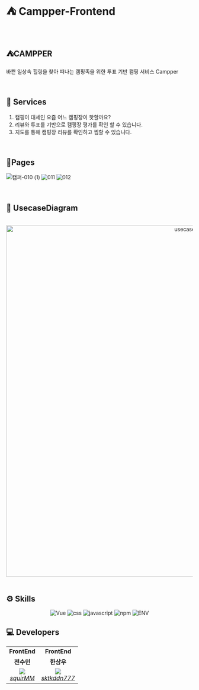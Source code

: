 # ⛺ Campper-Frontend

<br/>

## ⛺CAMPPER

바쁜 일상속 힐링을 찾아 떠나는 캠핑족을 위한 투표 기반 캠핑 서비스 Campper

<br/>

## 🚀 Services

1. 캠핑이 대세인 요즘 어느 캠핑장이 핫할까요?
2. 리뷰와 투표를 기반으로 캠핑장 평가를 확인 할 수 있습니다.
3. 지도를 통해 캠핑장 리뷰를 확인하고 찜할 수 있습니다.

<br/>

## 🤖Pages
![캠퍼-010 (1)](https://github.com/camping-us/Campper-Frontend/assets/62806067/4dd45428-0c61-49cd-b004-4baa34832c00)
![011](https://github.com/camping-us/Campper-Frontend/assets/62806067/0ca78633-3c89-4b3d-97f4-f4b18c8fccbe)
![012](https://github.com/camping-us/Campper-Frontend/assets/62806067/4d0224ec-2474-4924-90c2-7c2259afdd97)

<br>

## 🏢 UsecaseDiagram

<br>
<div align="center"> 
  <img width="948" alt="usecase" src="https://github.com/camping-us/Campper-Frontend/assets/62806067/f90de978-bc58-41b6-a9f5-ac9bc3be0a7d">
</div>
<br/>

## ⚙️ Skills
<div align="center"> 

 ![Vue](https://img.shields.io/badge/Vue.js-35495E?style=for-the-badge&logo=vuedotjs&logoColor=4FC08D) ![css](https://img.shields.io/badge/CSS3-1572B6?style=for-the-badge&logo=css3&logoColor=white) ![javascript](https://img.shields.io/badge/JavaScript-F7DF1E?style=for-the-badge&logo=javascript&logoColor=black)
   ![npm](https://img.shields.io/badge/NPM-CB3837?style=for-the-badge&logo=npm&logoColor=black) ![ENV](https://img.shields.io/badge/ENV-ECD53F?style=for-the-badge&logo=.ENV&logoColor=black)
<br/>
  
</div>
  

## 💻 Developers
<div align="center"> 
<table>
    <tr align="center">
        <td><B>FrontEnd</B></td>
        <td><B>FrontEnd</B></td>
    </tr>
    <tr align="center">
        <td><B>전수민</B></td>
        <td><B>한상우</B></td>
    </tr>
    <tr align="center">
        <td>
            <img src="https://github.com/squirMM.png?size=100">
            <br>
            <a href="https://github.com/squirMM"><I>squirMM</I></a>
        </td>
        <td>
            <img src="https://github.com/sktkddn777.png?size=100">
            <br>
            <a href="https://github.com/sktkddn777"><I>sktkddn777</I></a>
        </td>
    </tr>
</table>
  </div>
